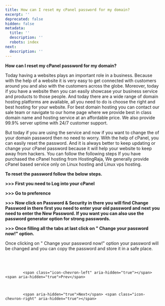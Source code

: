 ```yaml
---
title: How can I reset my cPanel password for my domain?
excerpt: ''
deprecated: false
hidden: false
metadata:
  title: ''
  description: ''
  robots: index
next:
  description: ''
---
```


<div class="page-header">
</div>

    

<div itemprop="articleBody">
    <span style={{fontSize: "xx-large"}}><strong>How can I reset my cPanel password for my domain?</strong></span>
    <p><span style={{fontSize: "large"}}> </span></p>
    <p dir="ltr"><span style={{fontSize: "large"}}>Today having a websites plays an important role in a business. Because with the help of a website it is very easy to get connected with customers around you and also with the customers across the globe. Moreover, today if you have a website then you can easily showcase your business service and products to those people. And today there are a wide range of domain hosting platforms are available, all you need to do is choose the right and best hosting for your website. For best domain hosting you can contact our sale team or navigate to our home page where we provide best in class domain name and hosting service at an affordable price. We also provide 99.9% server uptime with 24/7 customer support. </span></p>
    <p><span style={{fontSize: "large"}}> </span></p>
    <p dir="ltr"><span style={{fontSize: "large"}}>But today if you are using the service and now if you want to change the of your domain password then no need to worry. With the help of cPanel, you can easily reset the password. And it is always better to keep updating or change your cPanel password because it will help your website to keep away from hackers. You can follow the following steps If you have purchased the cPanel hosting from HostingRaja, We generally provide cPanel based service only on Linux hosting and  Linux vps hosting.</span></p>
    <p><span style={{fontSize: "large"}}> </span></p>
    <p dir="ltr"><span style={{fontSize: "x-large"}}><strong>To reset the password follow the below steps.</strong> </span></p>
    <p><span style={{fontSize: "large"}}> </span></p>
    <p dir="ltr"><strong><span style={{fontSize: "large"}}>&gt;&gt;&gt; First you need to Log into your cPanel</span></strong></p>
    <p><span style={{fontSize: "large"}}> </span></p>
    <p dir="ltr"><strong><span style={{fontSize: "large"}}>&gt;&gt;&gt; Go to preference </span></strong></p>
    <p><span style={{fontSize: "large"}}> </span></p>
    <p dir="ltr"><span style={{fontSize: "large"}}></span></p>
    <p><span style={{fontSize: "large"}}> </span></p>
    <p dir="ltr"><strong><span style={{fontSize: "large"}}>&gt;&gt;&gt; Now click on Password &amp; Security in there you will find Change Password in there first you need to enter your old password and next you need to enter the New Password. If you want you can also use the password generator option for strong passwords.</span></strong></p>
    <p><strong><span style={{fontSize: "large"}}> </span></strong></p>
    <p dir="ltr"><strong><span style={{fontSize: "large"}}>&gt;&gt;&gt; Once filling all the tabs at last click on " Change your password now!" option.</span></strong></p>
    <p><span style={{fontSize: "large"}}> </span></p>
    <p dir="ltr"><span style={{fontSize: "large"}}></span></p>
    <p><span style={{fontSize: "large"}}> </span></p>
    <p dir="ltr"><span style={{fontSize: "large"}}>Once clicking on " Change your password now!" option your password will be changed and you can copy the password and store it in a safe place.</span></p>
    <p><span id="docs-internal-guid-a467738c-a6b9-53cf-dedb-5fd2440537cb"><br /><br /></span></p>
</div>

    
        
            <span class="icon-chevron-left" aria-hidden="true"></span> <span aria-hidden="true">Prev</span> 
    
    
        
            <span aria-hidden="true">Next</span> <span class="icon-chevron-right" aria-hidden="true"></span> 
    

</div>